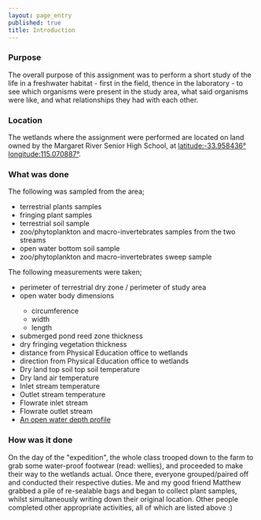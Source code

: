 ```yaml
---
layout: page_entry
published: true
title: Introduction
---
```


### Purpose
The overall purpose of this assignment was to perform a short study of the life in a freshwater habitat - first in the field, thence in the laboratory - to see which organisms were present in the study area, what said organisms were like, and what relationships they had with each other. <!-- This is bullshit; giving us homework while you want us to simultenously be on top of this damn assignment. Howevermuch it may have been repeated beforehand, think before you do. Please -->

### Location
The wetlands where the assignment were performed are located on land owned by the Margaret River Senior High School, at
[latitude:-33.958436&deg; longitude:115.070887&deg;](http://www.nearmap.com/?q=@-33.958432,115.070962&ll=-33.958432,115.070962&z=18&t=h&nmd=201009230).

### What was done
<dl>
    <dt>The following was sampled from the area;</dt>
    <ul class="less_on_bottom">
        <li>terrestrial plants samples</li>
        <li>fringing plant samples</li>
        <li>terrestrial soil sample</li>
        <li>zoo/phytoplankton and macro-invertebrates samples from the two streams</li>
        <li>open water bottom soil sample</li>
        <li>zoo/phytoplankton and macro-invertebrates sweep sample</li>
    </ul>
</dl>

<dl>
    <dt>The following measurements were taken;</dt>
    <ul>
        <li>perimeter of terrestrial dry zone / perimeter of study area</li>
        <li>open water body dimensions</li>
        <ul class="less_on_bottom">
            <li>circumference</li>
            <li>width</li>
            <li>length</li>
        </ul>
        <li>submerged pond reed zone thickness</li>
        <li>dry fringing vegetation thickness</li>
        <li>distance from Physical Education office to wetlands</li>   <!-- 372.10456273584219 meters -->
        <li>direction from Physical Education office to wetlands</li>  <!--  -->
        <li>Dry land top soil top soil temperature</li>
        <li>Dry land air temperature</li>
        <li>Inlet stream temperature</li>
        <li>Outlet stream temperature</li>
        <li>Flowrate inlet stream</li>
        <li>Flowrate outlet stream</li>
        <li><a href="/bio/in-general">An open water depth profile</a></li>
    </ul>
</dl>


### How was it done
On the day of the "expedition", the whole  class trooped down to the  farm to grab some  water-proof footwear (read:  wellies), and proceeded to make their way to the wetlands actual. Once there, everyone grouped/paired off and conducted their respective duties. Me and my good friend Matthew grabbed a pile of re-sealable bags and began to collect plant samples, whilst simultaneously writing down their original location. <!-- What else do you want me to write? I don't know what to write, i never know what to write! That is my reply whenever someone asks me why i can't finish an essay; the truthful one, that is. --> Other people completed other appropriate activities, all of which are listed above :)




<br>
<br>
<br>
<br>
<br>
<br>
